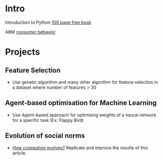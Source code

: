 # Intro

Introduction to Python
[100 page free book](https://www.oreilly.com/programming/free/files/a-whirlwind-tour-of-python.pdf)

ABM
[consumer behavior](https://www.youtube.com/watch?v=vAPr9q4Hhng&index=5&list=PLkY2qVyUgPS_8-6rwRayh0h-GklNHIfxW)


# Projects

## Feature Selection
 - Use genetic algorithm and many other algorithm for feature selection in a dataset where number of features > 30

## Agent-based optimisation for Machine Learning
- Use Agent-based approach for optimising weights of a neural network for a specific task (Ex: Flappy Bird)

## Evolution of social norms
- [How coopeation evolves?](https://www.worldscientific.com/doi/abs/10.1142/S0219525916500156) Replicate and improve the results of this article.
 
